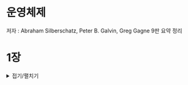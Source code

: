 # 운영체제

저자 : Abraham Silberschatz, Peter B. Galvin, Greg Gagne
9판 요약 정리

# 1장
<details>
	<summary>접기/펼치기</summary>

## Operating System Definition

Operating system
**acts as an intermediary between applications and the computer hardware.**
- manages computer hardware resources.
- provides some services for applications.
- os는 애플리케이션과 하드웨어의 중간다리 역할을 합니다.
- os에 대해 정확한 정의를 내리기는 어렵습니다.
- 일반적인 정의로 os는 컴퓨터에서 항상 수행되는 프로그램으로 커널kernel 이라고 불립니다.
	- 시스템 프로그램은 운영체제와 연관되어 있으며 커널의 일부분은 아니고, 응용프로그램은 시스템의 운영과 관계없는 모든 프로그램을 포함합니다.

#### 사용자 관점
- OS executes the applications.
- OS makes the computer system convenient to use.
- os는 컴퓨터 시스템을 사용하기 편리하게 만들며 사용자 프로그램을 실행시킵니다.

#### 시스템 관점
- OS is a **resource allocator**. os는 자원 할당자입니다. 
	- H/W resources: CPU, memory, and I/O devices.
	- SW resources: files, sockets, semaphores, etc.
- OS is a **control program**. 
	- controls the execution of applications and operations of I/O devices.
- os는 자원할당자로서 하드웨어 자원을 다루거나, 제어 프로그램으로서 적절한 사용을 위해 사용자 프로그램의 수행을 제어합니다.


## Computer System Operation
- 현대의 범용 컴퓨터 시스템은 공유 메모리에 대한 접근을 제공하는 공통 버스에 의해 연결된 여러 개의 장치 제어기와 하나 이상의 cpu로 구성되어 있습니다.
- 컴퓨터가 구동(부팅)을 시작하기 위해서는, 수행할 초기 프로그램`부트스트랩 프로그램 bootstrap program`은 보통 펌웨어로 알려진 컴퓨터 내의 Rom 메모리나 EEPROM에 저장됩니다.
	- 부트스트랩 프로그램은 cpu 레지스터를 포함 시스템의 모든 면을 초기화하며 운영체제의 커널을 찾아 메인 메모리에 적재합니다.
	- 커널이 메인 메모리에 적재되면 본격적으로 os는 시스템과 사용자에게 서비스를 제공할 수 있습니다.
- 사건이 발생하면 하드웨어나 소프트웨어에서 발생한 `인터럽트 interrupt`에 의해 신호가 보내집니다.
	- SW는 시스템 호출(system call)을 통해서 인터럽트를 발생시킬 수 있습니다.
	- When interrupt occurs,
		- CPU stops what it is doing and invokes the interrupt service routine (ISR).

## Storage Structure
- cpu는 명령어를 단지 메모리로부터 가져올 수 있으므로 프로그램을 수행하려면 프로그램이 반드시 메모리에 있어야 합니다.
	- 범용 컴퓨터는 대부분의 프로그램을 `RAM random accescc memeory`에 적재합니다.
	- 폰 노이만 구조 시스템에서 실행되는 전형적인 명령-실행 사이클은 먼저 메모리로부터 명령을 인출해, 그 명령을 명령 레지스터instruction register에 저장합니다. 이어서 명령을 해독한 뒤 필요한 피연산자를 메모리로부터 인출하여 내부 레지스터에 저장합니다. 연산 결과값은 다시 메모리에 저장될 수 있습니다.

	- 이상적으로 프로그램과 데이터가 주 메모리에 영구히 존재했으면 하지만 두 가지 이유로 불가능합니다.
		- 주 메모리는 모든 필요한 프로그램과 데이터를 영구히 저장히기에는 크기가 작다.
		- 주 메모리는 전원이 공급되지 않으면 그 내용을 잃어버리는 휘발성 장치이다.
	- 그러므로 대부분 컴퓨터 시스템은 주 메모리의 확장으로 보조 저장 장치를 제공합니다. 보조 저장장치는 대량의 데이터를 영구적으로 저장할 수 있습니다.

## I/O structure
- 통상적으로 운영체제는 각 장치제어기마다 디바이스 드라이버를 가지고 있습니다. 이는 장치 제어기의 동작을 이해하고 운영체제의 다른 부분들에게 장치에 대한 인터페이스를 제공합니다.

- 인터럽트 구동 방식
	- 적은 양의 데이터를 전송하는 데에는 큰 문제가 없습니다.
	- 디바이스 드라이버가 장치 제어기에게 명령을 내리면 제어기는 데이터를 전송한 뒤 인터럽트를 통해 드라이버에게 전송 작업이 끝났음을 통보하는 방식입니다.

- `직접 메모리 접근 방식 DMA direct memory access`
	- 인터럽트 구동 방식이 대량의 데이터를 전송할 때 가지는 높은 오버헤드를 해결하기 위한 방법입니다.
	- cpu의 개입 없이 메모리로부터 자신의 버퍼로 혹은 그 반대 방향으로 데이터 블록 전체를 전송합니다.
	- 속도가 느린 장치처럼 한 바이트마다 인터럽트가 발생하는 것이 아니라 블록 전송이 완료될 때마다 인터럽트가 발생합니다.
	- 장치 제어기가 DMA 작업을 수행하는 동안 cpu는 다른 작업을 수행할 수 있습니다.

## Computer-System Architecture

- Single-Processor Systems

	- 과거 대부분의 컴퓨터는 싱글 프로세서를 사용했다. 싱글 프로세서 컴퓨터에는 하나의 메인 CPU만 탑재되며, 장치에 따라 특별한 목적을 가진 프로세서가 들어갔다. 가령 디스크 프로세서는 디스크 연산만 수행하고, 키보드 프로세서는 키보드 연산만 수행하는 식이다.

- Multiprocessor Systems
	- 멀티 프로세서 시스템은 이젠 일반적인 컴퓨터 시스템이 되었다. 멀티 프로세서 컴퓨터는 2개 이상의 프로세서를 가지며 몇가지 장점을 가지고 있다.
		1. 처리량(Throughput)의 증가: 당연하겠지만 프로세서가 늘어나면 더 빠른 시간 안에 연산을 수행할 수 있다. 물론 프로세서를 계속 늘린다고 성능이 한없이 좋아지는 것은 아니며, 증가 비율이 1:1인 것도 아니다.
		2. 규모의 경제: 멀티 프로세서 시스템은 여러 대의 싱글 프로세서 시스템을 구축하는 것보다 돈이 적게 든다. 멀티 프로세서 시스템은 주변장치(Peripherals)를 공유할 수 있기 때문이다.
		3. 신뢰성의 증가: 만약 기능이 여러 프로세서에 분산될 수 있다면, 하나의 프로세서가 작동을 멈춰도 전체 시스템은 느려질 뿐 멈추지 않는다. 이런 식으로 성능이 나빠지지만 작동은 가능하도록 하는 것을 우아한 성능저하(Graceful degradation)라고 부른다. 그리고 이렇게 성능을 저하함으로써 작업을 계속 유지하는 시스템을 장애 허용 시스템(Fault tolerant)이라고 부른다.

	- 멀티 프로세서 시스템은 비대칭 멀티프로세싱(Asymmetric multiprocessing)과 대칭 멀티프로세싱(Symmetric multiprocessing) 두 가지로 나뉜다.
		- 비대칭 멀티프로세싱은 관료주의적인 회사다. 보스 프로세서(Boss processor)가 시스템을 제어하고, 다른 프로세서들은 보스의 지시를 받게 된다. 이렇게 하면 부하 분산(Loadbalancing)을 효율적으로 할 수 있다. 대신 보스 프로세서가 작동을 멈추면 일꾼 프로세서들도 멈추게 된다. 
		- 대칭 멀티프로세싱은 보스가 없는 자유로운 회사다. 모든 프로세서들은 하나의 메모리를 공유하고, 동일한 작업을 병렬적으로 수행한다. 만약 프로세서에 이상이 생겨 작동을 멈춰야 한다면 자신이 수행하던 작업을 다른 프로세서들에게 나눠주고 자신만 재부팅한다.
		- 대부분의 컴퓨터 시스템은 대칭 멀티프로세싱을 사용한다.

- 추가적으로 클러스터형 시스템clustered system 이 있습니다.

## Operating System Structure

운영체제의 가장 중요한 부분 중 하나는 멀티프로그램(Multiprogram) 능력이다. 멀티프로그래밍(Multiprogramming)은 여러 프로그램을 메모리에 로드해 두고 한 프로세스가 대기 상태가 되면 다른 프로세스의 작업을 수행하는 시스템이다. 이렇게 하면 CPU의 사용 효율을 높일 수 있다. (디스크에 있는 것은 프로그램, 메인 메모리에 있는 것은 프로세스다.)
- 시분할(혹은 멀티 태스킹multi tasking) 다중 프로그래밍의 논리적 확장입니다. 시분할 시스템에서는 cpu가 다수의 작업들을 교대로 수행하지만 매우 빈번하게 교대가 일어나기 때문에 프로그램이 실해오디는 동안에 사용자들은 각자 자기의 프로그램과 상호작용할 수 있습니다.
- 시분할 시스템과 멀티프로그래밍 시스템은 여러 작업들을 동시에 메모리에 올리는 방식이다. 때문에 운영체제는 메모리에 자리가 없는 경우를 고려해 어떤 작업을 먼저 처리할지 정해야한다. 이러한 과정을 작업 스케줄링(Job scheduling), CPU 스케줄링(CPU Scheduling)이라고 한다.
- 만약 메모리를 너무 많이 사용하게 되는 경우, 반응 시간을 줄이기 위해 가상 메모리(Virtual memory)를 사용한다. 가상 메모리는 보조기억장치의 일부를 메인 메모리처럼 사용하는 기술로, 실제 물리 메모리(Physical memory)보다 더 큰 프로그램을 구동할 수 있도록 해준다.

## Operating-System Operations
- 운영체제는 인터럽트 주도적(interrupt driven). 인터럽트가 없다면 시스템은 조용히 인터럽트를 기다립니다.
- 운영체제와 사용자는 컴퓨터 시스템의 하드웨어와 소프트웨어 자원을 공유하기 때문에 사용자 프로글매의 오류가 현재 수행 중인 프로그램에만 문제를 일으키도록 보장해야 합니다. 한 프로그램의 오류에 의해 현재 수행 중인 다른 프로그램에 악영향을 받을 수 있습니다.
- 트랩(또는 예외)은 오류, 혹은 사용자 프로그램의 운영체제 서비스 수행 요청에 의해 유발되는 SW 덕분에 생긴 인터럽트 입니다.

## Dual-Mode and Multimode Operation
- 운영체제는 사용자 프로그램이 함부로 시스템에 접근하지 못하도록 연산 모드(Modes)를 분리합니다. 유저 모드(User mode)와 커널 모드(Kernel mode 슈퍼바이저 모드, 시스템 모드, 특권 모드privileged mode)가 그것이며, 하드웨어의 모드 비트(Mode bit)가 0이면 커널 모드, 1이면 유저 모드임을 가리킵니다.

- 모드 비트를 사용하면 os를 위하여 실행되는 작업과 사용자를 위하여 실행되는 작업을 구분할 수 있습니다. 운영체제의 서비스가 필요하다면 사용자 모드에서 커널모드로 전환합니다.
- 시스템 부트 시, 하드웨어는 커널 모드에서 시작합니다. 이어 운영체제가 적재되고 사용자 모드에서 사용자 프로세스가 시작됩니다.
	- 인터럽트가 발생할 때마다 하드웨어는 사용자 모드에서 커널 모드로 전환합니다.

- 이러한 이중 모드(Dual-mode) 방식을 사용하면 잘못된 사용으로부터 시스템과 사용자를 보호할 수 있다. 하드웨어는 커널 모드일 때만 특권 명령(Privileged instructions)를 실행한다. 만약 유저 모드에서 특권 명령을 실행하려 한다면 하드웨어는 이 동작을 막고 운영체제에게 트랩을 보낼 것이다. 유저 모드에서 커널 모드의 기능을 호출하고 싶다면 시스템 콜(System call)을 활용합니다.

## Timer
운영체제는 사용자의 프로그램이 제어권을 운영체제에게 넘겨주지 않는 상황을 방지하기 위해 타이머(Timer)를 사용한다. 타이머는 운영체제에게 제어권을 보장하기 위해 특정 주기에 인터럽트를 발생시킨다. 운영체제는 카운터를 설정하고, 타이머의 시간은 매 틱(Ticks)마다 감소한다. 그렇게 카운터가 0에 도달하면 인터럽트가 발생한다.

## Caching
캐시는 굉장히 빠르고 작은 저장장치이며, 캐싱은 캐시 메모리를 사용해 컴퓨터의 속도를 높이는 기술이다. 데이터를 디스크에서 직접 가져오는 것은 너무 느리기 때문에 캐시에 자주 사용될 것 같은 데이터를 미리 담아두고, CPU나 디스크가 캐시의 데이터를 참조할 수 있도록 한다. 파일의 중복성이 증가하지만, 속도 역시 증가한다. 캐싱은 지역성(Locality) 원리를 사용한다. 

- Caching is performed at many levels in a system or in many environments.
- CPU cache, operating system’s buffer cache, disk cache, etc.
- Web cache, streaming cache, etc.

Cache is first checked to determine if the requested data are there.
- If it is, data are used directly from the cache.
- If not, data are copied to cache and used there.

Generally, cache size is limited.
- replacement policy is required
- E.g. LRU, LFU, clock, …

Cached data should be carefully handled.
- Several copies of a datum can exist.
- Data inconsistency

In multiprocessor environment
- Cache coherency 
- All CPUs have the most recent value in their cache.
- 캐시 일관성은 중요한 요소이다. 각각의 cpu마다 다른 캐시를 가지고 있으며 여기서 각 cpu마다 가장 최근에 갱신된 값을 저장해 활용할 시 나타날 수 있는 데이터 불일치를 조심해야 한다.
- Distributed environment’s situation is more complicated.

## Process Management	
- A process is a program in execution.
	- 프로세스는 실행중인 프로그램으로서 메인 메모리에 적재된 프로그램을 말하기도 합니다.

Process management activities
- Scheduling processes on the CPUs
- Creating and deleting processes
- Process synchronization mechanisms
- Inter-process communication mechanisms
- Deadlock handling

</details>
